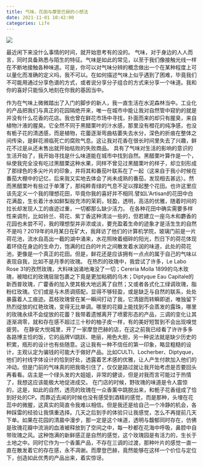 ```yaml
---
title: 气味，花田与摩登巴赫的小想法
date: 2021-11-01 10:42:00
categories: Life
---
```


<div class="banner-img">
    <img src="/images/2021/thoughts-on-diffuser-hanada-and-modern-bath-art-banner.png">
</div>

最近闲下来没什么事情的时间，就开始思考有的没的。
气味，对于身边的人人而言，同时具备熟悉与陌生的特征。气味是如此的常见，以至于我们像接触光线一样在不断地接触各种味道。可是，你可以对气味分辨的概念做出一个在某种程度上可以量化而准确的定义吗，我不可以。在如何描述气味上似乎遇到了困难，毕竟我们不可能用通过分享色谱的方式，或者说分享分子组合的方式来分享一个味道。我和你的喜好只能恒久地刻在你我的基因当中。
<!--more-->

作为在气味上微微踏出了入门的脚步的新人，我一直生活在水泥森林当中。工业化的产品把我们与真正的花园隔绝开来，唯一在城市中能让我对自然管中窥豹的就是并没有什么花香的花店。我也曾在鲜花市场中寻找，扑面而来的却只有腥臭，来自植物汁液的腥臭。它全然不同于黑醋栗叶的汁水感，那里没有橙花的纯净感，也没有栀子花的清透感，而是植物，花蕾逐渐弯曲枯萎失去水分，深色的折痕在整体之间传染，是鲜花濒临死亡的腐败气息。这让我对花香在很长时间里失去了兴趣，鲜花不过是从还未售出就开始枯败的失败商品。
具有了气味对生活的影响的意识的生活开始了，我开始寻找是什么味道能在城市中找到自然。黑醋栗叶算作是一个，纵使我完全没有吃过黑醋栗这种水果，同样不曾见过黑醋栗叶的样子，却立刻形成了那绿色的多尖叶片的印象，并将其和番茄叶联系在了一起（这来自于我小时候在番茄大棚中的记忆，后来我又实地去体会了尚未成熟的番茄，发现相去甚远）。然而黑醋栗叶有些过于单薄了，那纯粹青绿的气息不足以撑起整个花田。也许这里应该先定义一个我的理想花田，毕竟你我的喜好并不相同.譬如L'Artisan的花田中白花满盈，生长着汁水如鲜梨般充沛的茉莉，轻盈，透明，高洁的优雅，随着时间的拉长却发现人工的痕迹过重，一切都那么缺少活力。
在各种花田中确实需要多样性来调剂，比如铃兰、荷花、紫丁香这种清淡一些的，但若建立一座乌木和麝香的花园也未尝不可，我的理想型并非浓或淡，要充盈着生命的迹象才是活生生的自然不是吗？2019年的8月某日在矿大，我拜访了他们的计算机学院，玻璃门前是一片荷花池，流水自高出一截的湖中涌来，水花照映着细碎的阳光，烈日下的荷花体现着环绕在身边的生命力，饱满的红白的叶片之间散发着水润的味道，此处的荷花池，更像是一个真正的花田。但是，鲜花还是应该拥有一点点的属于自己的气味以表现自我，比如不是月季的玫瑰。
在热烈的玫瑰中，我尝试了许多，Le Labo Rose 31的孜然玫瑰，大料味汹涌地淹没了一切；Cereria Molla 1899的乌木玫瑰，被暗红的玫瑰层层包裹之下竟是更加粘稠的乌木；Diptyque Eau Capitale的新西普玫瑰，广藿香的加入使其极大地远离了自然；又或者各式化工绿调玫瑰，脂粉红玫瑰。它们或是与木质调搭配，显得不够轻盈，或是缺乏与自然的联系，处处暴露着人工痕迹。荔枝玫瑰曾在某一瞬间打动了我，它清甜而转瞬即逝，唯独留下热烈绽放的红艳玫瑰，变得无比单调。哪里的花瓣上能找到不会蒸发的露珠，哪里的玫瑰永续不会绽放的花蕾？我带着遗憾离开了喷雾形态的产品，三调的变化让其逐渐凋零，就和存在感不超过三十秒的柚子皮一样，有的美好短暂到不会出现嗅觉疲劳。
在静安大悦城里，开了一家摩登巴赫的店，在这之前我已经看了许许多多各路博主恰的饭，它的品牌VI跳跃、艳丽，用色大胆，另一种说法就是缺少历史的积累，瓶形的设计也有些随意。这让我有一种不信任的第一印象，略显粗糙的设计，主观认定为骗钱的可能大于做好产品。比如CULTI、Locherber、Diptyque，他们的衬线字体设计的恰到好处，透露着艺术感的优雅，让人产生付款加入他们的冲动。但是门前的气味真的把我吸引住了，仅仅是路过就让我开始考虑是否要回头再看看。店主是一个绿头发的大姐姐，非常的健谈，但是对我而言可能过于热情了，我想这应该能极大地促进成交。
在门店的时候，野玫瑰的味道是令人震惊的，这是，如此的自然，透亮的玫瑰在一众香薰中跳脱出来，和栀子花香组成了恰到好处的CP。而靠近去闻的时候也没有感受到酒精的感觉，而是那种，头埋在花蕊中的微腥，这真实的简直令我难以相信。但是我还是给自己一个冷静的机会，各种踩雷的经验让我慎重选择。几天之后到手的体验只让我感觉，怎么不再提前几天下单。如果在花园的清晨中漫步，那一定是这个味道，透明与馥郁同时存在，仿佛是玫瑰花瓣中流淌的血液被释放到了空间之中，每一秒都在花海中呼吸，鼻腔中自带玫瑰之风。这种饱满的新鲜感正是自然的感觉，这个玫瑰园是有活力的，生长于土地之中。同时它作为一个香薰产品，不存在三调的过渡，那种叶片的感觉一直一直在散发着它的存在感，永不凋谢。而摩登巴赫，竟然能够在这样一个价位与定位下，创造如此优秀的产品出来，着实惊讶。